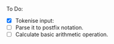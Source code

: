 To Do:
- [x] Tokenise input:
- [ ] Parse it to postfix notation.
- [ ] Calculate basic arithmetic operation.
